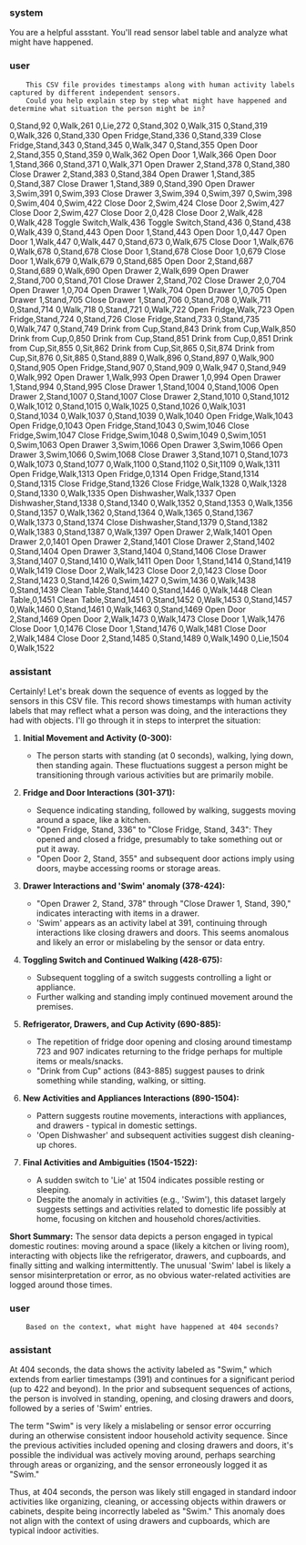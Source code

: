 ### system
You are a helpful assstant. You'll read sensor label table and analyze what might have happened.
### user

        This CSV file provides timestamps along with human activity labels captured by different independent sensors.
        Could you help explain step by step what might have happened and determine what situation the person might be in?
    
0,Stand,92
0,Walk,261
0,Lie,272
0,Stand,302
0,Walk,315
0,Stand,319
0,Walk,326
0,Stand,330
Open Fridge,Stand,336
0,Stand,339
Close Fridge,Stand,343
0,Stand,345
0,Walk,347
0,Stand,355
Open Door 2,Stand,355
0,Stand,359
0,Walk,362
Open Door 1,Walk,366
Open Door 1,Stand,366
0,Stand,371
0,Walk,371
Open Drawer 2,Stand,378
0,Stand,380
Close Drawer 2,Stand,383
0,Stand,384
Open Drawer 1,Stand,385
0,Stand,387
Close Drawer 1,Stand,389
0,Stand,390
Open Drawer 3,Swim,391
0,Swim,393
Close Drawer 3,Swim,394
0,Swim,397
0,Swim,398
0,Swim,404
0,Swim,422
Close Door 2,Swim,424
Close Door 2,Swim,427
Close Door 2,Swim,427
Close Door 2,0,428
Close Door 2,Walk,428
0,Walk,428
Toggle Switch,Walk,436
Toggle Switch,Stand,436
0,Stand,438
0,Walk,439
0,Stand,443
Open Door 1,Stand,443
Open Door 1,0,447
Open Door 1,Walk,447
0,Walk,447
0,Stand,673
0,Walk,675
Close Door 1,Walk,676
0,Walk,678
0,Stand,678
Close Door 1,Stand,678
Close Door 1,0,679
Close Door 1,Walk,679
0,Walk,679
0,Stand,685
Open Door 2,Stand,687
0,Stand,689
0,Walk,690
Open Drawer 2,Walk,699
Open Drawer 2,Stand,700
0,Stand,701
Close Drawer 2,Stand,702
Close Drawer 2,0,704
Open Drawer 1,0,704
Open Drawer 1,Walk,704
Open Drawer 1,0,705
Open Drawer 1,Stand,705
Close Drawer 1,Stand,706
0,Stand,708
0,Walk,711
0,Stand,714
0,Walk,718
0,Stand,721
0,Walk,722
Open Fridge,Walk,723
Open Fridge,Stand,724
0,Stand,726
Close Fridge,Stand,733
0,Stand,735
0,Walk,747
0,Stand,749
Drink from Cup,Stand,843
Drink from Cup,Walk,850
Drink from Cup,0,850
Drink from Cup,Stand,851
Drink from Cup,0,851
Drink from Cup,Sit,855
0,Sit,862
Drink from Cup,Sit,865
0,Sit,874
Drink from Cup,Sit,876
0,Sit,885
0,Stand,889
0,Walk,896
0,Stand,897
0,Walk,900
0,Stand,905
Open Fridge,Stand,907
0,Stand,909
0,Walk,947
0,Stand,949
0,Walk,992
Open Drawer 1,Walk,993
Open Drawer 1,0,994
Open Drawer 1,Stand,994
0,Stand,995
Close Drawer 1,Stand,1004
0,Stand,1006
Open Drawer 2,Stand,1007
0,Stand,1007
Close Drawer 2,Stand,1010
0,Stand,1012
0,Walk,1012
0,Stand,1015
0,Walk,1025
0,Stand,1026
0,Walk,1031
0,Stand,1034
0,Walk,1037
0,Stand,1039
0,Walk,1040
Open Fridge,Walk,1043
Open Fridge,0,1043
Open Fridge,Stand,1043
0,Swim,1046
Close Fridge,Swim,1047
Close Fridge,Swim,1048
0,Swim,1049
0,Swim,1051
0,Swim,1063
Open Drawer 3,Swim,1066
Open Drawer 3,Swim,1066
Open Drawer 3,Swim,1066
0,Swim,1068
Close Drawer 3,Stand,1071
0,Stand,1073
0,Walk,1073
0,Stand,1077
0,Walk,1100
0,Stand,1102
0,Sit,1109
0,Walk,1311
Open Fridge,Walk,1313
Open Fridge,0,1314
Open Fridge,Stand,1314
0,Stand,1315
Close Fridge,Stand,1326
Close Fridge,Walk,1328
0,Walk,1328
0,Stand,1330
0,Walk,1335
Open Dishwasher,Walk,1337
Open Dishwasher,Stand,1338
0,Stand,1340
0,Walk,1352
0,Stand,1353
0,Walk,1356
0,Stand,1357
0,Walk,1362
0,Stand,1364
0,Walk,1365
0,Stand,1367
0,Walk,1373
0,Stand,1374
Close Dishwasher,Stand,1379
0,Stand,1382
0,Walk,1383
0,Stand,1387
0,Walk,1397
Open Drawer 2,Walk,1401
Open Drawer 2,0,1401
Open Drawer 2,Stand,1401
Close Drawer 2,Stand,1402
0,Stand,1404
Open Drawer 3,Stand,1404
0,Stand,1406
Close Drawer 3,Stand,1407
0,Stand,1410
0,Walk,1411
Open Door 1,Stand,1414
0,Stand,1419
0,Walk,1419
Close Door 2,Walk,1423
Close Door 2,0,1423
Close Door 2,Stand,1423
0,Stand,1426
0,Swim,1427
0,Swim,1436
0,Walk,1438
0,Stand,1439
Clean Table,Stand,1440
0,Stand,1446
0,Walk,1448
Clean Table,0,1451
Clean Table,Stand,1451
0,Stand,1452
0,Walk,1453
0,Stand,1457
0,Walk,1460
0,Stand,1461
0,Walk,1463
0,Stand,1469
Open Door 2,Stand,1469
Open Door 2,Walk,1473
0,Walk,1473
Close Door 1,Walk,1476
Close Door 1,0,1476
Close Door 1,Stand,1476
0,Walk,1481
Close Door 2,Walk,1484
Close Door 2,Stand,1485
0,Stand,1489
0,Walk,1490
0,Lie,1504
0,Walk,1522

### assistant
Certainly! Let's break down the sequence of events as logged by the sensors in this CSV file. This record shows timestamps with human activity labels that may reflect what a person was doing, and the interactions they had with objects. I'll go through it in steps to interpret the situation:

1. **Initial Movement and Activity (0-300):**
   - The person starts with standing (at 0 seconds), walking, lying down, then standing again. These fluctuations suggest a person might be transitioning through various activities but are primarily mobile.

2. **Fridge and Door Interactions (301-371):**
   - Sequence indicating standing, followed by walking, suggests moving around a space, like a kitchen.
   - "Open Fridge, Stand, 336" to "Close Fridge, Stand, 343": They opened and closed a fridge, presumably to take something out or put it away.
   - "Open Door 2, Stand, 355" and subsequent door actions imply using doors, maybe accessing rooms or storage areas.

3. **Drawer Interactions and 'Swim' anomaly (378-424):**
   - "Open Drawer 2, Stand, 378" through "Close Drawer 1, Stand, 390," indicates interacting with items in a drawer.
   - 'Swim' appears as an activity label at 391, continuing through interactions like closing drawers and doors. This seems anomalous and likely an error or mislabeling by the sensor or data entry.

4. **Toggling Switch and Continued Walking (428-675):**
   - Subsequent toggling of a switch suggests controlling a light or appliance.
   - Further walking and standing imply continued movement around the premises.

5. **Refrigerator, Drawers, and Cup Activity (690-885):**
   - The repetition of fridge door opening and closing around timestamp 723 and 907 indicates returning to the fridge perhaps for multiple items or meals/snacks.
   - "Drink from Cup" actions (843-885) suggest pauses to drink something while standing, walking, or sitting.
   
6. **New Activities and Appliances Interactions (890-1504):**
   - Pattern suggests routine movements, interactions with appliances, and drawers - typical in domestic settings.
   - 'Open Dishwasher' and subsequent activities suggest dish cleaning-up chores.

7. **Final Activities and Ambiguities (1504-1522):**
   - A sudden switch to 'Lie' at 1504 indicates possible resting or sleeping.
   - Despite the anomaly in activities (e.g., 'Swim'), this dataset largely suggests settings and activities related to domestic life possibly at home, focusing on kitchen and household chores/activities.

**Short Summary:**
The sensor data depicts a person engaged in typical domestic routines: moving around a space (likely a kitchen or living room), interacting with objects like the refrigerator, drawers, and cupboards, and finally sitting and walking intermittently. The unusual 'Swim' label is likely a sensor misinterpretation or error, as no obvious water-related activities are logged around those times.
### user

        Based on the context, what might have happened at 404 seconds?
    
### assistant
At 404 seconds, the data shows the activity labeled as "Swim," which extends from earlier timestamps (391) and continues for a significant period (up to 422 and beyond). In the prior and subsequent sequences of actions, the person is involved in standing, opening, and closing drawers and doors, followed by a series of 'Swim' entries. 

The term "Swim" is very likely a mislabeling or sensor error occurring during an otherwise consistent indoor household activity sequence. Since the previous activities included opening and closing drawers and doors, it's possible the individual was actively moving around, perhaps searching through areas or organizing, and the sensor erroneously logged it as "Swim."

Thus, at 404 seconds, the person was likely still engaged in standard indoor activities like organizing, cleaning, or accessing objects within drawers or cabinets, despite being incorrectly labeled as "Swim." This anomaly does not align with the context of using drawers and cupboards, which are typical indoor activities.
